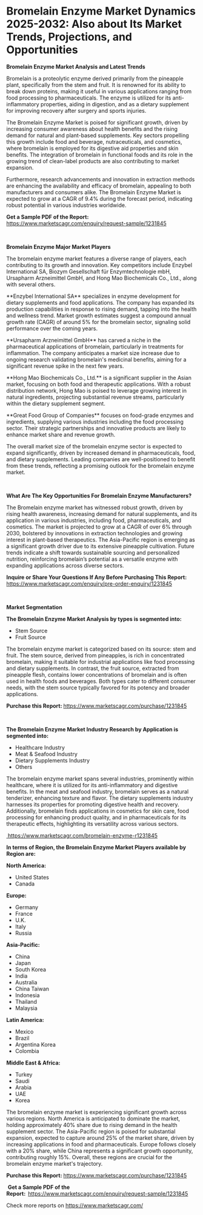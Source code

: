 <p><h1>Bromelain Enzyme Market Dynamics 2025-2032: Also about Its Market Trends, Projections, and Opportunities</h1></p><p><strong>Bromelain Enzyme Market Analysis and Latest Trends</strong></p>
<p><p>Bromelain is a proteolytic enzyme derived primarily from the pineapple plant, specifically from the stem and fruit. It is renowned for its ability to break down proteins, making it useful in various applications ranging from food processing to pharmaceuticals. The enzyme is utilized for its anti-inflammatory properties, aiding in digestion, and as a dietary supplement for improving recovery after surgery and sports injuries.</p><p>The Bromelain Enzyme Market is poised for significant growth, driven by increasing consumer awareness about health benefits and the rising demand for natural and plant-based supplements. Key sectors propelling this growth include food and beverage, nutraceuticals, and cosmetics, where bromelain is employed for its digestive aid properties and skin benefits. The integration of bromelain in functional foods and its role in the growing trend of clean-label products are also contributing to market expansion. </p><p>Furthermore, research advancements and innovation in extraction methods are enhancing the availability and efficacy of bromelain, appealing to both manufacturers and consumers alike. The Bromelain Enzyme Market is expected to grow at a CAGR of 9.4% during the forecast period, indicating robust potential in various industries worldwide.</p></p>
<p><strong>Get a Sample PDF of the Report:&nbsp;</strong> <a href="https://www.marketscagr.com/enquiry/request-sample/1231845?utm_campaign=2004&utm_medium=2&utm_source=Github&utm_content=ia&utm_term=02042025&utm_id=bromelain-enzyme">https://www.marketscagr.com/enquiry/request-sample/1231845</a></p>
<p>&nbsp;</p>
<p><strong>Bromelain Enzyme Major Market Players</strong></p>
<p><p>The bromelain enzyme market features a diverse range of players, each contributing to its growth and innovation. Key competitors include Enzybel International SA, Biozym Gesellschaft für Enzymtechnologie mbH, Ursapharm Arzneimittel GmbH, and Hong Mao Biochemicals Co., Ltd., along with several others.</p><p>**Enzybel International SA** specializes in enzyme development for dietary supplements and food applications. The company has expanded its production capabilities in response to rising demand, tapping into the health and wellness trend. Market growth estimates suggest a compound annual growth rate (CAGR) of around 5% for the bromelain sector, signaling solid performance over the coming years.</p><p>**Ursapharm Arzneimittel GmbH** has carved a niche in the pharmaceutical applications of bromelain, particularly in treatments for inflammation. The company anticipates a market size increase due to ongoing research validating bromelain's medicinal benefits, aiming for a significant revenue spike in the next few years.</p><p>**Hong Mao Biochemicals Co., Ltd.** is a significant supplier in the Asian market, focusing on both food and therapeutic applications. With a robust distribution network, Hong Mao is poised to leverage growing interest in natural ingredients, projecting substantial revenue streams, particularly within the dietary supplement segment.</p><p>**Great Food Group of Companies** focuses on food-grade enzymes and ingredients, supplying various industries including the food processing sector. Their strategic partnerships and innovative products are likely to enhance market share and revenue growth.</p><p>The overall market size of the bromelain enzyme sector is expected to expand significantly, driven by increased demand in pharmaceuticals, food, and dietary supplements. Leading companies are well-positioned to benefit from these trends, reflecting a promising outlook for the bromelain enzyme market.</p></p>
<p>&nbsp;</p>
<p><strong>What Are The Key Opportunities For Bromelain Enzyme Manufacturers?</strong></p>
<p><p>The Bromelain enzyme market has witnessed robust growth, driven by rising health awareness, increasing demand for natural supplements, and its application in various industries, including food, pharmaceuticals, and cosmetics. The market is projected to grow at a CAGR of over 6% through 2030, bolstered by innovations in extraction technologies and growing interest in plant-based therapeutics. The Asia-Pacific region is emerging as a significant growth driver due to its extensive pineapple cultivation. Future trends indicate a shift towards sustainable sourcing and personalized nutrition, reinforcing bromelain’s potential as a versatile enzyme with expanding applications across diverse sectors.</p></p>
<p><strong>Inquire or Share Your Questions If Any Before Purchasing This Report:</strong> <a href="https://www.marketscagr.com/enquiry/pre-order-enquiry/1231845?utm_campaign=2004&utm_medium=2&utm_source=Github&utm_content=ia&utm_term=02042025&utm_id=bromelain-enzyme">https://www.marketscagr.com/enquiry/pre-order-enquiry/1231845</a></p>
<p>&nbsp;</p>
<p><strong>Market Segmentation</strong></p>
<p><strong>The Bromelain Enzyme Market Analysis by types is segmented into:</strong></p>
<p><ul><li>Stem Source</li><li>Fruit Source</li></ul></p>
<p><p>The bromelain enzyme market is categorized based on its source: stem and fruit. The stem source, derived from pineapples, is rich in concentrated bromelain, making it suitable for industrial applications like food processing and dietary supplements. In contrast, the fruit source, extracted from pineapple flesh, contains lower concentrations of bromelain and is often used in health foods and beverages. Both types cater to different consumer needs, with the stem source typically favored for its potency and broader applications.</p></p>
<p><strong>Purchase this Report:&nbsp;</strong><a href="https://www.marketscagr.com/purchase/1231845?utm_campaign=2004&utm_medium=2&utm_source=Github&utm_content=ia&utm_term=02042025&utm_id=bromelain-enzyme">https://www.marketscagr.com/purchase/1231845</a></p>
<p>&nbsp;</p>
<p><strong>The Bromelain Enzyme Market Industry Research by Application is segmented into:</strong></p>
<p><ul><li>Healthcare Industry</li><li>Meat & Seafood Industry</li><li>Dietary Supplements Industry</li><li>Others</li></ul></p>
<p><p>The bromelain enzyme market spans several industries, prominently within healthcare, where it is utilized for its anti-inflammatory and digestive benefits. In the meat and seafood industry, bromelain serves as a natural tenderizer, enhancing texture and flavor. The dietary supplements industry harnesses its properties for promoting digestive health and recovery. Additionally, bromelain finds applications in cosmetics for skin care, food processing for enhancing product quality, and in pharmaceuticals for its therapeutic effects, highlighting its versatility across various sectors.</p></p>
<p><a href="https://www.marketscagr.com/bromelain-enzyme-r1231845?utm_campaign=2004&utm_medium=2&utm_source=Github&utm_content=ia&utm_term=02042025&utm_id=bromelain-enzyme">&nbsp;https://www.marketscagr.com/bromelain-enzyme-r1231845</a></p>
<p><strong>In terms of Region, the Bromelain Enzyme Market Players available by Region are:</strong></p>
<p>
    <p> <strong> North America: </strong>
        <ul>
            <li>United States</li>
            <li>Canada</li>
        </ul>
        </p> 
    <p> <strong> Europe: </strong>
        <ul>
            <li>Germany</li>
            <li>France</li>
            <li>U.K.</li>
            <li>Italy</li>
            <li>Russia</li>
        </ul>
        </p> 
    <p> <strong> Asia-Pacific: </strong>
        <ul>
            <li>China</li>
            <li>Japan</li>
            <li>South Korea</li>
            <li>India</li>
            <li>Australia</li>
            <li>China Taiwan</li>
            <li>Indonesia</li>
            <li>Thailand</li>
            <li>Malaysia</li>
        </ul>
        </p> 
    <p> <strong> Latin America: </strong>
        <ul>
            <li>Mexico</li>
            <li>Brazil</li>
            <li>Argentina Korea</li>
            <li>Colombia</li>
        </ul>
        </p> 
    <p> <strong> Middle East & Africa: </strong>
        <ul>
            <li>Turkey</li>
            <li>Saudi</li>
            <li>Arabia</li>
            <li>UAE</li>
            <li>Korea</li>
        </ul>
    </p>
    </p>
<p><p>The bromelain enzyme market is experiencing significant growth across various regions. North America is anticipated to dominate the market, holding approximately 40% share due to rising demand in the health supplement sector. The Asia-Pacific region is poised for substantial expansion, expected to capture around 25% of the market share, driven by increasing applications in food and pharmaceuticals. Europe follows closely with a 20% share, while China represents a significant growth opportunity, contributing roughly 15%. Overall, these regions are crucial for the bromelain enzyme market's trajectory.</p></p>
<p><strong>Purchase this Report: </strong><a href="https://www.marketscagr.com/purchase/1231845?utm_campaign=2004&utm_medium=2&utm_source=Github&utm_content=ia&utm_term=02042025&utm_id=bromelain-enzyme">https://www.marketscagr.com/purchase/1231845</a></p>
<p>&nbsp;<strong>Get a Sample PDF of the Report:&nbsp;&nbsp;</strong><a href="https://www.marketscagr.com/enquiry/request-sample/1231845?utm_campaign=2004&utm_medium=2&utm_source=Github&utm_content=ia&utm_term=02042025&utm_id=bromelain-enzyme">https://www.marketscagr.com/enquiry/request-sample/1231845</a></p>
<p><strong></strong></p>
<p>Check more reports on <a href="https://www.marketscagr.com/?utm_campaign=2004&utm_medium=2&utm_source=Github&utm_content=ia&utm_term=02042025&utm_id=bromelain-enzyme">https://www.marketscagr.com/</a></p>